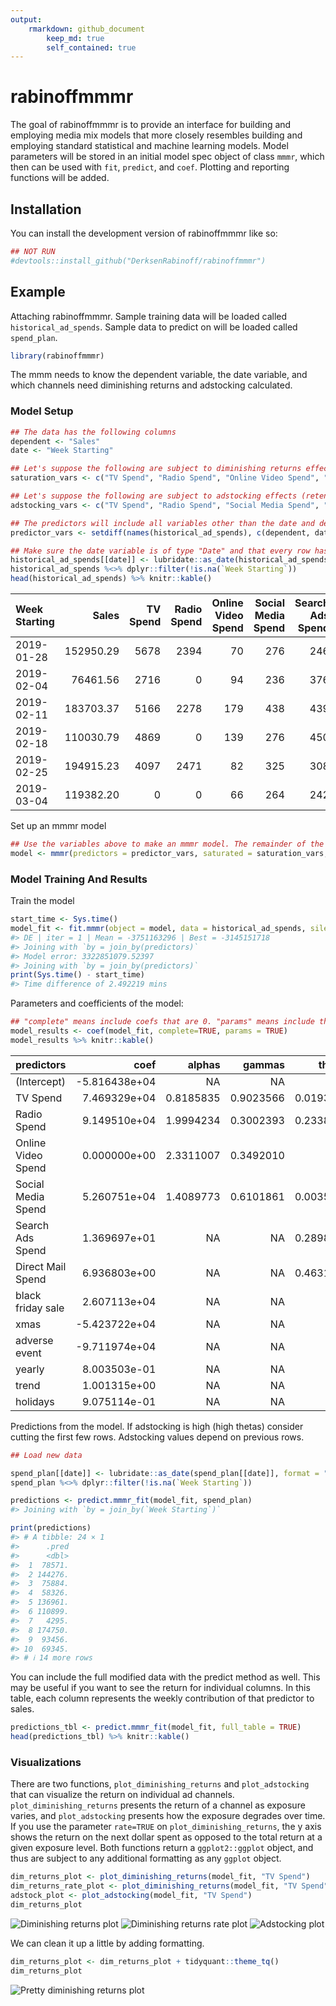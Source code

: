 ```yaml
---
output:
	rmarkdown: github_document
		keep_md: true
		self_contained: true
---
```




  
# rabinoffmmmr

<!-- badges: start -->
<!-- badges: end -->

The goal of rabinoffmmmr is to provide an interface for building and employing media mix models that more closely resembles building and employing standard statistical and machine learning models. Model parameters will be stored in an initial model spec object of class `mmmr`, which then can be used with `fit`, `predict`, and `coef`. Plotting and reporting functions will be added.

## Installation

You can install the development version of rabinoffmmmr like so:

``` r
## NOT RUN
#devtools::install_github("DerksenRabinoff/rabinoffmmmr")
```

## Example

Attaching rabinoffmmmr. Sample training data will be loaded called `historical_ad_spends`. Sample data to predict on will be loaded called `spend_plan`.


```r
library(rabinoffmmmr)
```
 
The mmm needs to know the dependent variable, the date variable, and which channels need diminishing returns and adstocking calculated.

### Model Setup


```r
## The data has the following columns
dependent <- "Sales"
date <- "Week Starting"

## Let's suppose the following are subject to diminishing returns effects
saturation_vars <- c("TV Spend", "Radio Spend", "Online Video Spend", "Social Media Spend")

## Let's suppose the following are subject to adstocking effects (retention in consumer memory)
adstocking_vars <- c("TV Spend", "Radio Spend", "Social Media Spend", "Search Ads Spend", "Direct Mail Spend")

## The predictors will include all variables other than the date and dependent variable
predictor_vars <- setdiff(names(historical_ad_spends), c(dependent, date))

## Make sure the date variable is of type "Date" and that every row has a date
historical_ad_spends[[date]] <- lubridate::as_date(historical_ad_spends[[date]])
historical_ad_spends %<>% dplyr::filter(!is.na(`Week Starting`))
head(historical_ad_spends) %>% knitr::kable()
```



|Week Starting |     Sales| TV Spend| Radio Spend| Online Video Spend| Social Media Spend| Search Ads Spend| Direct Mail Spend| black friday sale| xmas| adverse event|
|:-------------|---------:|--------:|-----------:|------------------:|------------------:|----------------:|-----------------:|-----------------:|----:|-------------:|
|2019-01-28    | 152950.29|     5678|        2394|                 70|                276|              246|              1484|                 0|    0|             0|
|2019-02-04    |  76461.56|     2716|           0|                 94|                236|              376|               224|                 0|    0|             0|
|2019-02-11    | 183703.37|     5166|        2278|                179|                438|              439|               802|                 0|    0|             0|
|2019-02-18    | 110030.79|     4869|           0|                139|                276|              450|               572|                 0|    0|             0|
|2019-02-25    | 194915.23|     4097|        2471|                 82|                325|              308|              1852|                 0|    0|             0|
|2019-03-04    | 119382.20|        0|           0|                 66|                264|              242|               550|                 0|    0|             0|


 
Set up an mmmr model

```r
## Use the variables above to make an mmmr model. The remainder of the variables will use default values
model <- mmmr(predictors = predictor_vars, saturated = saturation_vars, adstocked = adstocking_vars, dep_col = dependent, date_col = date)
```
 
### Model Training And Results
 
Train the model

```r
start_time <- Sys.time()
model_fit <- fit.mmmr(object = model, data = historical_ad_spends, silent = TRUE, maxiter = 1)
#> DE | iter = 1 | Mean = -3751163296 | Best = -3145151718
#> Joining with `by = join_by(predictors)`
#> Model error: 3322851079.52397
#> Joining with `by = join_by(predictors)`
print(Sys.time() - start_time)
#> Time difference of 2.492219 mins
```

Parameters and coefficients of the model:

```r
## "complete" means include coefs that are 0. "params" means include the alpha, gamma, and theta parameters of the fit.
model_results <- coef(model_fit, complete=TRUE, params = TRUE)
model_results %>% knitr::kable()
```



|predictors         |          coef|    alphas|    gammas|    thetas| gammaTrans|
|:------------------|-------------:|---------:|---------:|---------:|----------:|
|(Intercept)        | -5.816438e+04|        NA|        NA|        NA|         NA|
|TV Spend           |  7.469329e+04| 0.8185835| 0.9023566| 0.0193691|  5444.8197|
|Radio Spend        |  9.149510e+04| 1.9994234| 0.3002393| 0.2338067|  1358.8829|
|Online Video Spend |  0.000000e+00| 2.3311007| 0.3492010|        NA|   436.5013|
|Social Media Spend |  5.260751e+04| 1.4089773| 0.6101861| 0.0035023|  1424.7845|
|Search Ads Spend   |  1.369697e+01|        NA|        NA| 0.2898560|         NA|
|Direct Mail Spend  |  6.936803e+00|        NA|        NA| 0.4631322|         NA|
|black friday sale  |  2.607113e+04|        NA|        NA|        NA|         NA|
|xmas               | -5.423722e+04|        NA|        NA|        NA|         NA|
|adverse event      | -9.711974e+04|        NA|        NA|        NA|         NA|
|yearly             |  8.003503e-01|        NA|        NA|        NA|         NA|
|trend              |  1.001315e+00|        NA|        NA|        NA|         NA|
|holidays           |  9.075114e-01|        NA|        NA|        NA|         NA|



Predictions from the model. If adstocking is high (high thetas) consider cutting the first few rows. Adstocking values depend on previous rows.

```r
## Load new data

spend_plan[[date]] <- lubridate::as_date(spend_plan[[date]], format = "%B %d, %Y")
spend_plan %<>% dplyr::filter(!is.na(`Week Starting`))

predictions <- predict.mmmr_fit(model_fit, spend_plan)
#> Joining with `by = join_by(`Week Starting`)`

print(predictions)
#> # A tibble: 24 × 1
#>      .pred
#>      <dbl>
#>  1  78571.
#>  2 144276.
#>  3  75884.
#>  4  58326.
#>  5 136961.
#>  6 110899.
#>  7   4295.
#>  8 174750.
#>  9  93456.
#> 10  69345.
#> # ℹ 14 more rows
```

You can include the full modified data with the predict method as well. This may be useful if you want to see the return for individual columns. In this table, each column represents the weekly contribution of that predictor to sales.
```r
predictions_tbl <- predict.mmmr_fit(model_fit, full_table = TRUE)
head(predictions_tbl) %>% knitr::kable()
```

### Visualizations

There are two functions, `plot_diminishing_returns` and `plot_adstocking` that can visualize the return on individual ad channels. `plot_diminishing_returns` presents the return of a channel as exposure varies, and `plot_adstocking` presents how the exposure degrades over time. If you use the parameter `rate=TRUE` on `plot_diminishing_returns`, the y axis shows the return on the next dollar spent as opposed to the total return at a given exposure level. Both functions return a `ggplot2::ggplot` object, and thus are subject to any additional formatting as any `ggplot` object.

```r
dim_returns_plot <- plot_diminishing_returns(model_fit, "TV Spend")
dim_returns_rate_plot <- plot_diminishing_returns(model_fit, "TV Spend", rate=TRUE)
adstock_plot <- plot_adstocking(model_fit, "TV Spend")
dim_returns_plot
```
![Diminishing returns plot](./man/figures/dim_return_plot.png)
![Diminishing returns rate plot](./man/figures/dim_return_rate_plot.png)
![Adstocking plot](./man/figures/adstock_plot.png)

We can clean it up a little by adding formatting.

```r
dim_returns_plot <- dim_returns_plot + tidyquant::theme_tq()
dim_returns_plot
```
![Pretty diminishing returns plot](./man/figures/dim_returns_pretty.png)


